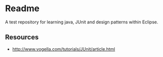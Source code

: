 # Readme   

A test repository for learning java, JUnit and design patterns within Eclipse.

## Resources 
* http://www.vogella.com/tutorials/JUnit/article.html